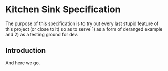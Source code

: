 
# Kitchen Sink Specification

The purpose of this specification is to try out every last stupid feature of this
project (or close to it) so as to serve 1) as a form of deranged example and 2) as
a testing ground for dev.

## Introduction

And here we go.
